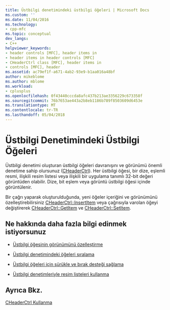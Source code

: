```yaml
---
title: Üstbilgi denetimindeki üstbilgi öğeleri | Microsoft Docs
ms.custom: ''
ms.date: 11/04/2016
ms.technology:
- cpp-mfc
ms.topic: conceptual
dev_langs:
- C++
helpviewer_keywords:
- header controls [MFC], header items in
- header items in header controls [MFC]
- CHeaderCtrl class [MFC], header items in
- controls [MFC], header
ms.assetid: ac79ef1f-a671-4ab2-93e9-b1aa016a48bf
author: mikeblome
ms.author: mblome
ms.workload:
- cplusplus
ms.openlocfilehash: 0f43440cccda8afc437b213ae3356229c673358f
ms.sourcegitcommit: 76b7653ae443a2b8eb1186b789f8503609d6453e
ms.translationtype: MT
ms.contentlocale: tr-TR
ms.lasthandoff: 05/04/2018
---
```

# <a name="header-items-in-a-header-control"></a>Üstbilgi Denetimindeki Üstbilgi Öğeleri
Üstbilgi denetimi oluşturan üstbilgi öğeleri davranışını ve görünümü önemli denetime sahip olursunuz ([CHeaderCtrl](../mfc/reference/cheaderctrl-class.md)). Her üstbilgi öğesi, bir dize, eşlemli resmi, ilişkili resim listesi veya ilişkili bir uygulama tanımlı 32-bit değeri görüntüden olabilir. Dize, bit eşlem veya görüntü üstbilgi öğesi içinde görüntülenir.  
  
 Bir çağrı yaparak oluşturulduğunda, yeni öğeler içeriğini ve görünümünü özelleştirebilirsiniz [CHeaderCtrl::InsertItem](../mfc/reference/cheaderctrl-class.md#insertitem) veya çağrısıyla varolan öğeyi değiştirerek [CHeaderCtrl::GetItem](../mfc/reference/cheaderctrl-class.md#getitem) ve [ CHeaderCtrl::SetItem](../mfc/reference/cheaderctrl-class.md#setitem).  
  
## <a name="what-do-you-want-to-know-more-about"></a>Ne hakkında daha fazla bilgi edinmek istiyorsunuz  
  
-   [Üstbilgi öğesinin görünümünü özelleştirme](../mfc/customizing-the-header-item-s-appearance.md)  
  
-   [Üstbilgi denetimindeki öğeleri sıralama](../mfc/ordering-items-in-the-header-control.md)  
  
-   [Üstbilgi öğeleri için sürükle ve bırak desteği sağlama](../mfc/providing-drag-and-drop-support-for-header-items.md)  
  
-   [Üstbilgi denetimleriyle resim listeleri kullanma](../mfc/using-image-lists-with-header-controls.md)  
  
## <a name="see-also"></a>Ayrıca Bkz.  
 [CHeaderCtrl Kullanma](../mfc/using-cheaderctrl.md)

